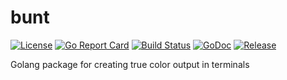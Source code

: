 # bunt

[![License](https://img.shields.io/github/license/gonvenience/bunt.svg)](https://github.com/gonvenience/bunt/blob/master/LICENSE)
[![Go Report Card](https://goreportcard.com/badge/github.com/gonvenience/bunt)](https://goreportcard.com/report/github.com/gonvenience/bunt)
[![Build Status](https://travis-ci.org/gonvenience/bunt.svg?branch=master)](https://travis-ci.org/gonvenience/bunt)
[![GoDoc](https://godoc.org/github.com/gonvenience/bunt/pkg?status.svg)](https://godoc.org/github.com/gonvenience/bunt/pkg)
[![Release](https://img.shields.io/github/release/gonvenience/bunt.svg)](https://github.com/gonvenience/bunt/releases/latest)

Golang package for creating true color output in terminals
